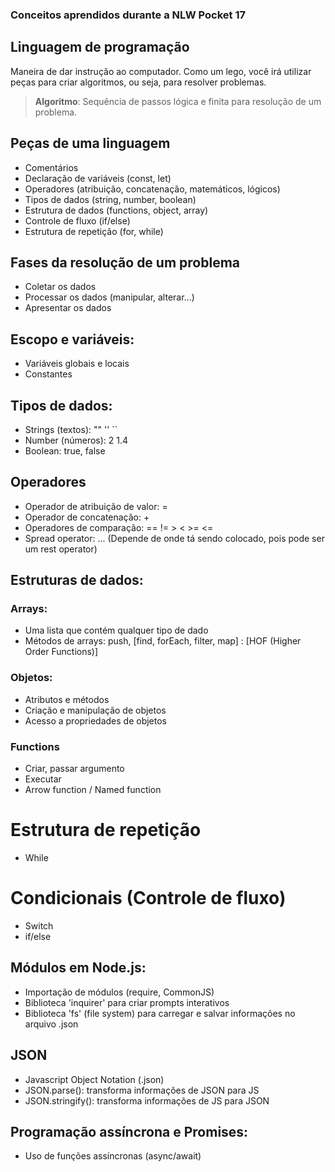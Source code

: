 ### Conceitos aprendidos durante a NLW Pocket 17

## Linguagem de programação

Maneira de dar instrução ao computador.
Como um lego, você irá utilizar peças para criar algoritmos, ou seja, para resolver problemas.

> **Algoritmo**: Sequência de passos lógica e finita para resolução de um problema.

## Peças de uma linguagem

- Comentários
- Declaração de variáveis (const, let)
- Operadores (atribuição, concatenação, matemáticos, lógicos)
- Tipos de dados (string, number, boolean)
- Estrutura de dados (functions, object, array)
- Controle de fluxo (if/else)
- Estrutura de repetição (for, while)

## Fases da resolução de um problema

- Coletar os dados
- Processar os dados (manipular, alterar...)
- Apresentar os dados

## Escopo e variáveis:

- Variáveis globais e locais
- Constantes

## Tipos de dados:

- Strings (textos): "" '' ``
- Number (números): 2 1.4
- Boolean: true, false

## Operadores

- Operador de atribuição de valor: =
- Operador de concatenação: +
- Operadores de comparação: == != > < >= <=
- Spread operator: ... (Depende de onde tá sendo colocado, pois pode ser um rest operator)

## Estruturas de dados:

### Arrays:

- Uma lista que contém qualquer tipo de dado
- Métodos de arrays: push, [find, forEach, filter, map] : [HOF (Higher Order Functions)]

### Objetos:

- Atributos e métodos
- Criação e manipulação de objetos
- Acesso a propriedades de objetos

### Functions

- Criar, passar argumento
- Executar
- Arrow function / Named function

# Estrutura de repetição

- While

# Condicionais (Controle de fluxo)

- Switch
- if/else

## Módulos em Node.js:

- Importação de módulos (require, CommonJS)
- Biblioteca 'inquirer' para criar prompts interativos
- Biblioteca 'fs' (file system) para carregar e salvar informações no arquivo .json

## JSON
- Javascript Object Notation (.json)
- JSON.parse(): transforma informações de JSON para JS
- JSON.stringify(): transforma informações de JS para JSON

## Programação assíncrona e Promises:

- Uso de funções assíncronas (async/await)